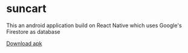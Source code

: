 # suncart
This an android application build on React Native which uses Google's Firestore as database

[Download apk](https://bit.ly/3g5104G)
